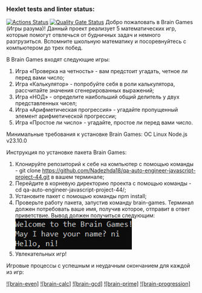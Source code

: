### Hexlet tests and linter status:
[![Actions Status](https://github.com/Nadezhda18/qa-auto-engineer-javascript-project-44/actions/workflows/hexlet-check.yml/badge.svg)](https://github.com/Nadezhda18/qa-auto-engineer-javascript-project-44/actions)
[![Quality Gate Status](https://sonarcloud.io/api/project_badges/measure?project=Nadezhda18_qa-auto-engineer-javascript-project-44&metric=alert_status)](https://sonarcloud.io/summary/new_code?id=Nadezhda18_qa-auto-engineer-javascript-project-44) 
Добро пожаловать в Brain Games (Игры разума)! 
Данный проект реализует 5 математических игр, которые помогут отвлечься от будничных задач и немного разгрузиться. Вспомните школьную математику и посоревнуйтесь с компьютером до трех побед. 

В Brain Games входят следующие игры:
1) Игра «Проверка на четность» - вам предстоит угадать, четное ли перед вами число;
2) Игра «Калькулятор» - попробуйте себя в роли калькулятора, рассчитайте значения сгенерированных выражений;
3) Игра «НОД» - определите наибольший общий делитель у двух представленных чисел;
4) Игра «Арифметическая прогрессия» - угадайте пропущенный элемент арифметической прогрессии;
5) Игра «Простое ли число» - угадайте, простое ли перед вами число.

Минимальные требования к установке Brain Games:
ОC Linux
Node.js v23.10.0

Инструкция по установке пакета Brain Games:

1) Клонируйте репозиторий к себе на компьютер с помощью команды - git clone https://github.com/Nadezhda18/qa-auto-engineer-javascript-project-44.git в вашем терминале;
2) Перейдите в корневую директорию проекта с помощью команды - cd qa-auto-engineer-javascript-project-44/;
3) Установите пакет с помощью команды npm install;
4) Проверьте работу пакета, запустив команду brain-games. Терминал должен потребовать ваше имя, получив которое, отправит в ответ приветствие. Вывод должен получиться следующим:
![alt text](image.png)
5) Увлекательных игр!

Игровые процессы с успешным и неудачным окончанием для каждой из игр:

[![brain-even]](https://asciinema.org/a/LvSaWx7HWPZMEXOw77rTdljMV)
[![brain-calc]](https://asciinema.org/a/bbFpugTrPtFa4wLdRWYzkrvku)
[![brain-gcd]](https://asciinema.org/a/RMCrJFigfA5YPsa17BsdGELHf)
[![brain-prime]](https://asciinema.org/a/1xKKPs9Czz8O8OfqQtpMwyCoO)
[![brain-progression]](https://asciinema.org/a/RMCrJFigfA5YPsa17BsdGELHf)
